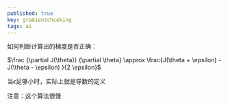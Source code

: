 ```yaml
---
published: true
key: gradientchceking
tags: ai
---
```

如何判断计算出的梯度是否正确：

$\frac {\partial J(\theta)} {\partial \theta} \approx \frac{J(\theta + \epsilon) - J(\theta - \epsilon) }{2 \epsilon}$

当$\epsilon$足够小时，实际上就是导数的定义

注意：这个算法很慢